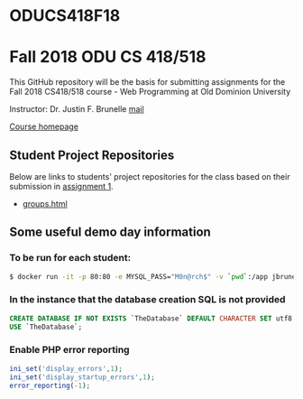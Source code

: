 # ODUCS418F18

Fall 2018 ODU CS 418/518
========
This GitHub repository will be the basis for submitting assignments for the Fall 2018 CS418/518 course - 
Web Programming at Old Dominion University

Instructor: Dr. Justin F. Brunelle [mail](mailto:jfbrunel@odu.edu)

<a href='http://www.cs.odu.edu/~jbrunelle/cs518/'>Course homepage</a>

## Student Project Repositories 
Below are links to students' project repositories for the class based on their submission in 
<a href="http://www.cs.odu.edu/~jbrunelle/cs518/assignments/assignment1.html">assignment 1</a>. 

* [groups.html](http://www.cs.odu.edu/~jbrunelle/cs518/groups.html) 



## Some useful demo day information

### To be run for each student:

```sh
$ docker run -it -p 80:80 -e MYSQL_PASS="M0n@rch$" -v `pwd`:/app jbrunelle/lamptest
```

### In the instance that the database creation SQL is not provided
 
```sql
CREATE DATABASE IF NOT EXISTS `TheDatabase` DEFAULT CHARACTER SET utf8 COLLATE utf8_general_ci;
USE `TheDatabase`;
```


### Enable PHP error reporting

```php
ini_set('display_errors',1);
ini_set('display_startup_errors',1);
error_reporting(-1);
```
